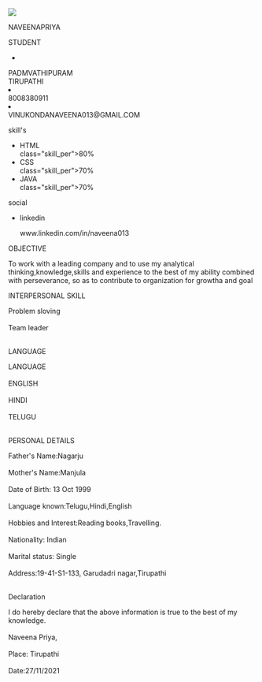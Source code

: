 <!DOCTYPE html>
<html lang="en">
<head>
<meta charset="UTF-8">
  <title>Resume/CV Design
  </title>
<link rel="stylesheet" href="style.css">
  <script src="https://kit.fontawesome.com/b99e675b6e.js">
  </script>             
</head>
<body>
<div class="resume">
  <div class="resume_left">
    <div class="resume_profile">
      <img src="C:\Users\USER\Downloads\naveena.image.jpg">
    </div>
    <div class="resume_content">
      <div class="resume_item resume_info">
        <div class="title">
          <p class ="bold">NAVEENAPRIYA</p>
          <p class="regular">STUDENT</p>
        </div>
        <ul>
          <li>
          </div >
        <div class="data">
              PADMVATHIPURAM <br/> TIRUPATHI
        </div>
        </li>
      <li>
        <div class ="icon">
          <i class="fas fa-mobile-alt"></i>
        </div>
        <div class="data">
          8008380911 </div>
      </li>
      <li>
        <div class="icon">
          <i class="fas fa-envelope"></i>
        </div>
        <div class ="data"> 
          VINUKONDANAVEENA013@GMAIL.COM
        </div>
      </li>
      </ul>
  </div>
  <div class ="resume_item resume_skills">
    <div class="title">
      <p class="bold">skill's</p>
    </div>
    <ul>
      <li>
        <div class="skill_name">
          HTML</div>
        <div class="skill_progress">
          <span style="width:80%;"></span>
        </div>
        <div>
          class="skill_per">80%</div>
        </li>
          <li>
            <div class="skill_name"> CSS
            </div>
            <div class="skill_progress">
          <span style="width:70%;"></span>
        </div>
        <div>
          class="skill_per">70%</div>
        </li>
          <li>
            <div class="skill_name"> JAVA
            </div>
            <div class="skill_progress">
          <span style="width:70%;"></span>
        </div>
        <div>
          class="skill_per">70%</div>
        </li>
          </ul>
  </div>
  <div class ="resume_item resume_social">
    <div class="title">
      <p class="bold">social</p>
    </div>
    <ul>
      <li>
        <div class="icon">
          <i class="fab fa-linkedin"></i>
        </div>
        <div class="data"> 
          <p class="semi-bold">linkedin</p>
          <p>www.linkedin.com/in/naveena013</p>
        </div>
      </li>
    </ul>
  </div>
  </div>
  </div>
  <div class="resume_right">
    <div class="resume_item resume_about">
      <div class ="title">
        <p class="bold">OBJECTIVE</p>
      </div>
      <p> To work with a leading company and to use my analytical thinking,knowledge,skills and experience to the best of my ability combined with perseverance, so as to contribute to organization for growtha and goal</p>
    </div>
    <div class="resume_item resume_work">
      <div class="title">
        <p class="bold">INTERPERSONAL SKILL</P>
    </div>
    Problem sloving<BR> </BR>
    Team leader <BR> </BR>
    </p>
  <div class="resume_item resume_work">
      <div class ="title">
        <p class="bold">LANGUAGE</p>
    </div>
    LANGUAGE <BR> </BR>
    ENGLISH <BR> </BR>
    HINDI  <BR> </BR>
    TELUGU <BR> </BR>
    </p>
  <div class="resume_item resume_work">
     <div class ="title">
       <p class="bold">PERSONAL DETAILS</p>
    </div>
    Father's Name:Nagarju 
    <BR> </BR>
    Mother's Name:Manjula
    <BR> </Br>
    Date of Birth: 13 Oct 1999 <BR></BR>
    Language known:Telugu,Hindi,English <BR></BR>
    Hobbies and Interest:Reading books,Travelling. <BR></BR>
    Nationality: Indian <BR></BR>
    Marital status: Single <BR></BR>
    Address:19-41-S1-133, Garudadri nagar,Tirupathi <BR></BR> </p>
   <div class="resume_item resume_work">
     <div class ="title">
       <p class ="bold">Declaration</p>
     </div>
     I do hereby declare that the above information is true to the best of my knowledge.<BR></BR>
     Naveena Priya,<BR></BR>
     Place: Tirupathi<BR></BR>
     Date:27/11/2021<BR></BR>
     </BODY>
  </HTML>
